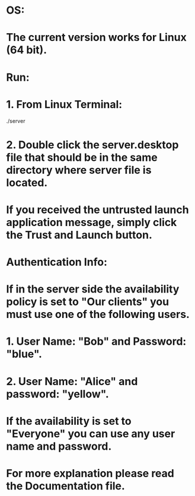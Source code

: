 # OS:
# The current version works for Linux (64 bit).

# Run:
# 1. From Linux Terminal:
 ./server
# 2. Double click the server.desktop file that should be in the same directory where server file is located.
# If you received the untrusted launch application message, simply click the Trust and Launch button.

# Authentication Info:
# If in the server side the availability policy is set to "Our clients" you must use one of the following users.  
# 1. User Name: "Bob" and Password: "blue". 
# 2. User Name: "Alice" and password: "yellow". 
# If the availability is set to "Everyone" you can use any user name and password. 

# For more explanation please read the Documentation file.
